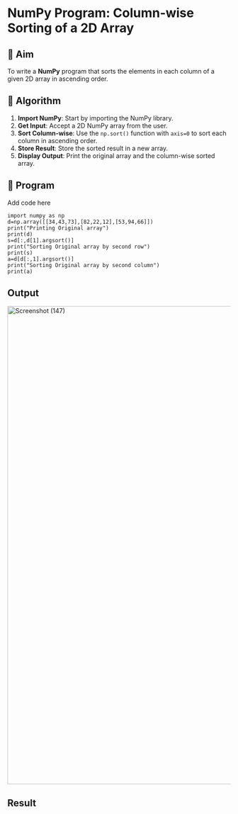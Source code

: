 # NumPy Program: Column-wise Sorting of a 2D Array

## 🎯 Aim
To write a **NumPy** program that sorts the elements in each column of a given 2D array in ascending order.

## 🧠 Algorithm

1. **Import NumPy**: Start by importing the NumPy library.
2. **Get Input**: Accept a 2D NumPy array from the user.
3. **Sort Column-wise**: Use the `np.sort()` function with `axis=0` to sort each column in ascending order.
4. **Store Result**: Store the sorted result in a new array.
5. **Display Output**: Print the original array and the column-wise sorted array.

## 🧾 Program
Add code here
```
import numpy as np
d=np.array([[34,43,73],[82,22,12],[53,94,66]])
print("Printing Original array")
print(d)
s=d[:,d[1].argsort()]
print("Sorting Original array by second row")
print(s)
a=d[d[:,1].argsort()]
print("Sorting Original array by second column")
print(a)
```
## Output
<img width="1920" height="1080" alt="Screenshot (147)" src="https://github.com/user-attachments/assets/82e30988-4961-433b-a1bb-b287c09d56bd" />


## Result
